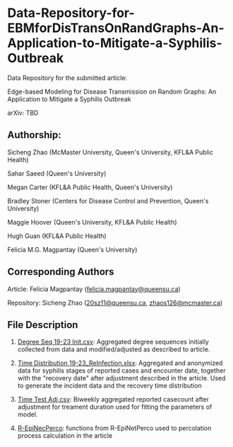 # Data-Repository-for-EBMforDisTransOnRandGraphs-An-Application-to-Mitigate-a-Syphilis-Outbreak
Data Repository for the submitted article:

Edge-based Modeling for Disease Transmission on Random Graphs: An Application to Mitigate a Syphilis Outbreak

arXiv: TBD

## Authorship: 
Sicheng Zhao (McMaster University, Queen's University, KFL&A Public Health)

Sahar Saeed (Queen's University)

Megan Carter (KFL&A Public Health, Queen's University)

Bradley Stoner (Centers for Disease Control and Prevention, Queen's University) 

Maggie Hoover (Queen's University, KFL&A Public Health)

Hugh Guan (KFL&A Public Health)

Felicia M.G. Magpantay (Queen's University)

## Corresponding Authors
Article: Felicia Magpantay (felicia.magpantay@queensu.ca)

Repository: Sicheng Zhao (20sz11@queensu.ca, zhaos126@mcmaster.ca)

## File Description
1. [Degree Seq 19-23 Init.csv](Degree_Seq_19-23_Init.csv): Aggregated degree sequences initially collected from data and modified/adjusted as described to article.

2. [Time Distribution 19-23_ReInfection.xlsx](Time_Distribution_19-23_ReInfection.xlsx): Aggregated and anonymized data for syphilis stages of reported cases and encounter date, together with the "recovery date" after adjustment described in the article. Used to generate the incident data and the recovery time distribution

3. [Time Test Adj.csv](Time_Test_Adj.csv): Biweekly aggregated reported casecount after adjustment for treament duration used for fitting the parameters of model.

4. [R-EpiNecPerco](R-EpiNetPerco): functions from R-EpiNetPerco used to percolation process calculation in the article
